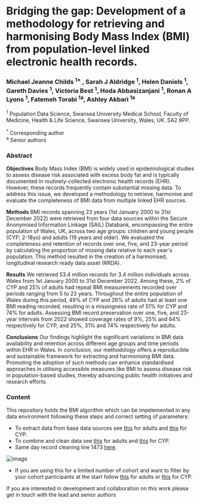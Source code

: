 # Bridging the gap: Development of a methodology for retrieving and harmonising Body Mass Index (BMI) from population-level linked electronic health records.

### Michael Jeanne Childs <sup>1*</sup> , Sarah J Aldridge <sup>1</sup>, Helen Daniels <sup>1</sup>, Gareth Davies <sup>1</sup>, Victoria Best <sup>1</sup>, Hoda Abbasizanjani <sup>1</sup>, Ronan A Lyons <sup>1</sup>, Fatemeh Torabi <sup>1a</sup>, Ashley Akbari <sup>1a</sup> <br>
 
<sup>1</sup> Population Data Science, Swansea University Medical School, Faculty of Medicine, Health & Life Science, Swansea University, Wales, UK. SA2 8PP.<br> 

<sup>*</sup> Corresponding author<br>
<sup>a</sup>  Senior authors <br>

### Abstract 

**Objectives** Body Mass Index (BMI) is widely used in epidemiological studies to assess disease risk associated with excess body fat and is typically documented in routinely-collected electronic health records (EHR). However, these records frequently contain substantial missing data. To address this issue, we developed a methodology to retrieve, harmonise and evaluate the completeness of BMI data from multiple linked EHR sources. 

**Methods** BMI records spanning 23 years (1st January 2000 to 31st December 2022) were retrieved from four data sources within the Secure Anonymised Information Linkage (SAIL) Databank, encompassing the entire population of Wales, UK, across two age groups: children and young people (CYP; 2-18yo) and adults (19 years and older). We evaluated the completeness and retention of records over one, five, and 23-year period by calculating the proportion of missing data relative to each year's population. This method resulted in the creation of a harmonised, longitudinal research ready data asset (RRDA). 

**Results** We retrieved 53.4 million records for 3.4 million individuals across Wales from 1st January 2000 to 31st December 2022. Among these, 2% of CYP and 25% of adults had repeat BMI measurements recorded over periods ranging from 5 to 23 years. Throughout the entire population of Wales during this period, 49% of CYP and 26% of adults had at least one BMI reading recorded, resulting in a missingness rate of 51% for CYP and 74% for adults. Assessing BMI record preservation over one, five, and 23-year intervals from 2022 showed coverage rates of 9%, 25% and 64% respectively for CYP, and 25%, 31% and 74% respectively for adults.

**Conclusions** Our findings highlight the significant variations in BMI data availability and retention across different age groups and time periods within EHR in Wales. In conclusion, our methodology offers a reproducible and sustainable framework for extracting and harmonising BMI data. Promoting the adoption of such methods can enhance standardised approaches in utilising accessible measures like BMI to assess disease risk in population-based studies, thereby advancing public health initiatives and research efforts.

### Content

This repository holds the BMI algorithm which can be impelemented in any data environment following these steps and correct setting of parameters:
* To extract data from base data sources see <a href="https://github.com/SwanseaUniversityDataScience/RRDA-BMI/blob/main/Methodology/Adult%20code/ReadMe-Adult.md">this</a> for adults and <a href="https://github.com/SwanseaUniversityDataScience/RRDA-BMI/blob/main/Methodology/CYP%20code/ReadMe-CYP.md">this</a> for CYP.
* To combine and clean data see <a href="https://github.com/SwanseaUniversityDataScience/RRDA-BMI/blob/main/Methodology/Adult%20code/Adults.sql">this</a> for adults and  <a href="https://github.com/SwanseaUniversityDataScience/RRDA-BMI/blob/main/Methodology/CYP%20code/CYP.sql">this</a> for CYP.<br>
* Same day record cleaning line 1473 <a href="https://github.com/SwanseaUniversityDataScience/RRDA-BMI/blob/main/Methodology/Adult%20code/Adults.sql">here</a>.<br>

![image](https://github.com/SwanseaUniversityDataScience/RRDA-BMI/assets/44894673/020dd765-49b6-4393-9d1b-1ecf0a191f1c)


* If you are using this for a limited number of cohort and want to filter by your cohort participants at the start follow <a href="https://github.com/SwanseaUniversityDataScience/RRDA-BMI/blob/main/Methodology/Adult%20code/V3%20-%20Adults%20with%20cohort%20input.sql">this</a> for adults or <a href="https://github.com/SwanseaUniversityDataScience/RRDA-BMI/blob/main/Methodology/CYP%20code/V3%20-%20CYP%20with%20cohort%20input.sql">this</a> for CYP.


If you are interested in development and collaboration on this work please get in touch with the lead and senior authors<br>
